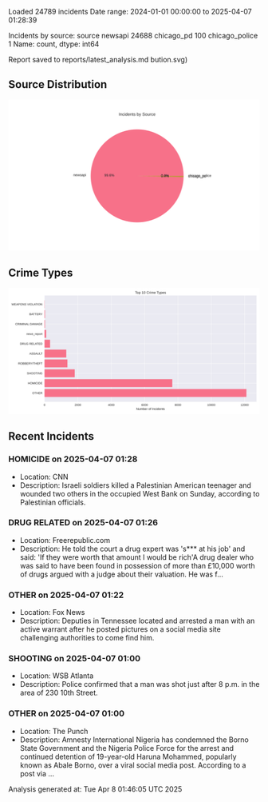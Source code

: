 
Loaded 24789 incidents
Date range: 2024-01-01 00:00:00 to 2025-04-07 01:28:39

Incidents by source:
source
newsapi           24688
chicago_pd          100
chicago_police        1
Name: count, dtype: int64

Report saved to reports/latest_analysis.md
bution.svg)

## Source Distribution
![Source Distribution](images/source_distribution.svg)

## Crime Types
![Crime Types](images/crime_types.svg)

## Recent Incidents

### HOMICIDE on 2025-04-07 01:28
- Location: CNN
- Description: Israeli soldiers killed a Palestinian American teenager and wounded two others in the occupied West Bank on Sunday, according to Palestinian officials.


### DRUG RELATED on 2025-04-07 01:26
- Location: Freerepublic.com
- Description: He told the court a drug expert was 's*** at his job' and said: 'If they were worth that amount I would be rich'A drug dealer who was said to have been found in possession of more than £10,000 worth of drugs argued with a judge about their valuation. He was f…


### OTHER on 2025-04-07 01:22
- Location: Fox News
- Description: Deputies in Tennessee located and arrested a man with an active warrant after he posted pictures on a social media site challenging authorities to come find him.


### SHOOTING on 2025-04-07 01:00
- Location: WSB Atlanta
- Description: Police confirmed that a man was shot just after 8 p.m. in the area of 230 10th Street.


### OTHER on 2025-04-07 01:00
- Location: The Punch
- Description: Amnesty International Nigeria has condemned the Borno State Government and the Nigeria Police Force for the arrest and continued detention of 19-year-old Haruna Mohammed, popularly known as Abale Borno, over a viral social media post. According to a post via …

Analysis generated at: Tue Apr  8 01:46:05 UTC 2025
